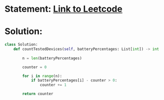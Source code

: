 # Statement: [Link to Leetcode](https://leetcode.com/problems/count-tested-devices-after-test-operations/description/)
# Solution:
```python
class Solution:
    def countTestedDevices(self, batteryPercentages: List[int]) -> int:
        
        n = len(batteryPercentages)

        counter = 0

        for i in range(n):
            if batteryPercentages[i] - counter > 0:
                counter += 1

        return counter
```
